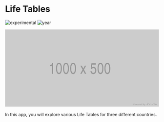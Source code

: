 # Life Tables

![experimental](https://img.shields.io/badge/lifecycle-experimental-orange)
![year](https://img.shields.io/badge/year-2019-lightgrey)

![App Screenshot](/docs/screenshot.png)

In this app, you will explore various Life Tables for three different countries.
